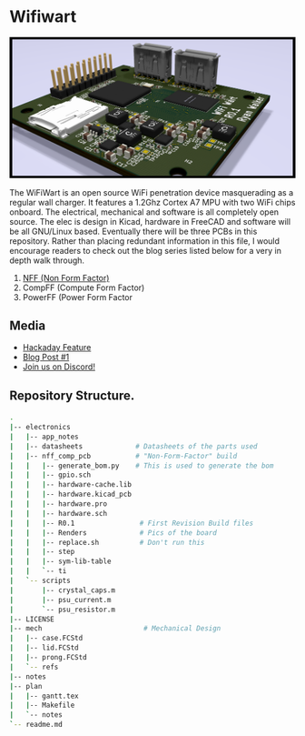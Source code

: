 # Wifiwart
![](electronics/nff_comp_pcb/Renders/hardware4.png)

The WiFiWart is an open source WiFi penetration device masquerading as a
regular wall charger. It features a 1.2Ghz Cortex A7 MPU with two WiFi
chips onboard. The electrical, mechanical and software is all completely
open source. The elec is design in Kicad, hardware in FreeCAD and software
will be all GNU/Linux based. Eventually there will be three PCBs in this
repository. Rather than placing redundant information in this file, I would
encourage readers to check out the blog series listed below for a very in
depth walk through.

1. [NFF (Non Form Factor)](electronics/nff_pcb)
2. CompFF (Compute Form Factor)
3. PowerFF (Power Form Factor

## Media
- [Hackaday Feature](https://hackaday.com/2021/05/06/putting-an-ultra-tiny-linux-board-in-a-phone-charger-eventually/)
- [Blog Post #1](https://machinehum.medium.com/im-putting-a-wifi-router-into-a-wall-charger-part-0-2c1e1a80ccde)
- [Join us on Discord!](https://discord.gg/SpjdEMhK)

## Repository Structure.
``` bash
.
|-- electronics
|   |-- app_notes
|   |-- datasheets             # Datasheets of the parts used
|   |-- nff_comp_pcb           # "Non-Form-Factor" build
|   |   |-- generate_bom.py    # This is used to generate the bom
|   |   |-- gpio.sch
|   |   |-- hardware-cache.lib
|   |   |-- hardware.kicad_pcb
|   |   |-- hardware.pro
|   |   |-- hardware.sch
|   |   |-- R0.1                # First Revision Build files
|   |   |-- Renders             # Pics of the board
|   |   |-- replace.sh          # Don't run this
|   |   |-- step             
|   |   |-- sym-lib-table
|   |   `-- ti
|   `-- scripts
|       |-- crystal_caps.m
|       |-- psu_current.m
|       `-- psu_resistor.m
|-- LICENSE
|-- mech                         # Mechanical Design
|   |-- case.FCStd
|   |-- lid.FCStd
|   |-- prong.FCStd
|   `-- refs
|-- notes
|-- plan
|   |-- gantt.tex
|   |-- Makefile
|   `-- notes
`-- readme.md
```
